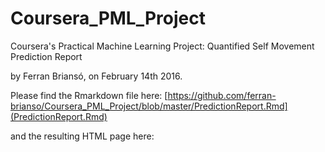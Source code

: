 # Coursera_PML_Project
Coursera's Practical Machine Learning Project: Quantified Self Movement Prediction Report

by Ferran Briansó, on February 14th 2016.

Please find the Rmarkdown file here: [https://github.com/ferran-brianso/Coursera_PML_Project/blob/master/PredictionReport.Rmd](PredictionReport.Rmd)

and the resulting HTML page here: 
